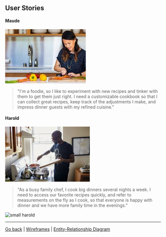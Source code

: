 ## User Stories

#### Maude
![Maude](maude.png)

>"I'm a foodie, so I like to experiment with new recipes and tinker with them to get them just right.  I need a customizable cookbook so that I can collect great recipes, keep track of the adjustments I make, and impress dinner guests with my refined cuisine."



#### Harold
![Harold](harold.png)

>"As a busy family chef, I cook big dinners several nights a week.  I need to access our favorite recipes quickly, and refer to measurements on the fly as I cook, so that everyone is happy with dinner and we have more family time in the evenings."

<img src="harold.jpg" alt="small harold" width="150"/>


---

[Go back](README.md)	\|	[Wireframes](wireframe.md)	\|	[Entity-Relationship Diagram](erd.md)